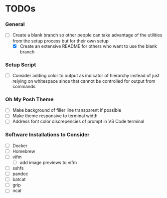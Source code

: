 # TODOs

### General
- [ ] Create a blank branch so other people can take advantage of the utilities from the setup process but for their own setup
    - [x] Create an extensive README for others who want to use the blank branch

### Setup Script
- [ ] Consider adding color to output as indicator of hierarchy instead of just relying on whitespace since that cannot be controlled for output from commands

### Oh My Posh Theme
- [ ] Make background of filler line transparent if possible
- [ ] Make theme responsive to terminal width
- [ ] Address font color discrepencies of prompt in VS Code terminal

### Software Installations to Consider
- [ ] Docker
- [ ] Homebrew
- [ ] vifm
    - [ ] add image previews to vifm
- [ ] sshfs
- [ ] pandoc
- [ ] batcat
- [ ] grip
- [ ] ncal
